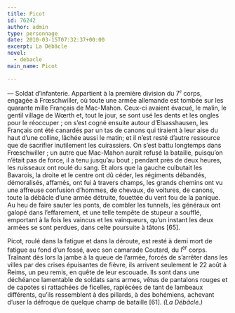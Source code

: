 ```yaml
---
title: Picot
id: 76242
author: admin
type: personnage
date: 2010-03-15T07:32:37+00:00
excerpt: La Débâcle
novel:
  - debacle
main_name: Picot

---
```

— Soldat d&rsquo;infanterie. Appartient à la première division du 7<sup><span style="font-family: m;">e</span></sup> corps, engagée à Frœschwiller, où toute une armée allemande est tombée sur les quarante mille Français de Mac-Mahon. Ceux-ci avaient évacué, le malin, le gentil village de Wœrth et, tout le jour, se sont usé les dents et les ongles pour le réoccuper ; on s&rsquo;est cogné ensuite autour d&rsquo;Elsasshausen, les Français ont été canardés par un tas de canons qui tiraient à leur aise du haut d&rsquo;une colline, lâchée aussi le matin; et il n&rsquo;est resté d&rsquo;autre ressource que de sacrifier inutilement les cuirassiers. On s&rsquo;est battu longtemps dans Frœschwiller ; un autre que Mac-Mahon aurait refusé la bataille, puisqu&rsquo;on n&rsquo;était pas de force, il a tenu jusqu&rsquo;au bout ; pendant près de deux heures, les ruisseaux ont roulé du sang. Et alors que la gauche culbutait les Bavarois, la droite et le centre ont dû céder, les régiments débandés, démoralisés, affamés, ont fui à travers champs, les grands chemins ont vu une affreuse confusion d&rsquo;hommes, de chevaux, de voitures, de canons, toute la débâcle d&rsquo;une armée détruite, fouettée du vent fou de la panique. Au heu de faire sauter les ponts, de combler les tunnels, les généraux ont galopé dans l&rsquo;effarement, et une telle tempête de stupeur a soufflé, emportant à la fois les vaincus et les vainqueurs, qu&rsquo;un instant les deux armées se sont perdues, dans celte poursuite à tâtons [65].

Picot, roulé dans la fatigue et dans la déroute, est resté à demi mort de fatigue au fond d&rsquo;un fossé, avec son camarade Coutard, du l<sup>er</sup> corps. Traînant dès lors la jambe à la queue de l&rsquo;armée, forcés de s&rsquo;arrêter dans les villes par des crises épuisantes de fièvre, ils arrivent seulement le 22 août à Reims, un peu remis, en quête de leur escouade. Ils sont dans une déchéance lamentable de soldats sans armes, vêtus de pantalons rouges et de capotes si rattachées de ficelles, rapiécées de tant de lambeaux différents, qu&rsquo;ils ressemblent à des pillards, à des bohémiens, achevant d&rsquo;user la défroque de quelque champ de bataille [61]. _(La Débâcle.)_